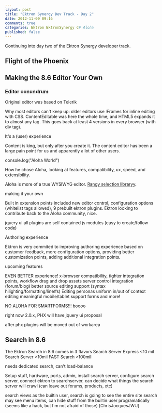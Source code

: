 ```yaml
---
layout: post
title: "Ektron Synergy Dev Track - Day 2"
date: 2012-11-09 09:16
comments: true
categories: Ektron EktronSynergy C# Aloha
published: false
---
```


Continuing into day two of the Ektron Synergy developer track.

## Flight of the Phoenix

## Making the 8.6 Editor Your Own

### Editor conundrum

Original editor was based on Telerik

Why most editors can't keep up: older editors use IFrames for inline editing with CSS. ContentEditable was here the whole time, and HTML5 expands it to almost any tag. This goes back at least 4 versions in every browser (with div tag).

It's a (user) experience

Content is king, but only after you create it. The content editor has been a large pain point for us and apparently a lot of other users.

console.log("Aloha World")

How he chose Aloha, looking at features, compatibility, ux, speed, and extensibility.

Aloha is more of a true WYSIWYG editor. [Rangy selection libraryy][rsl].

making it your own

Built in extension points included
new editor control, configuration options (whitelist tags allowed), 9 prebuilt ektron plugins. Ektron looking to contribute back to the Aloha community, nice.

jquery ui all plugins are self contained js modules (easy to create/follow code)

Authoring experience

Ektron is very commited to improving authoring experience based on customer feedback, more configuration options, providing better customization points, adding additional integration points.

upcoming features

EVEN BETTER experience! x-browser compatibility, tighter integration points, workflow
drag and drop assets
server control integration (forum/blog)
better source editing support (syntax hilighting/formatting/line#s)
Editing personas
uniform in/out of context editing
meaningful mobile/tablet support
forms and more!

NO ALOHA FOR SMARTFORMS!!! boooo

right now 2.0.x, PHX will have jquery ui proposal

after phx plugins will be moved out of workarea

[rsl]: https://code.google.com/p/rangy/ "A cross-browser JavaScript range and selection library"

## Search in 8.6

The Ektron Search in 8.6 comes in 3 flavors
Search Server Express <10 mil
Search Server >10mil
FAST Search >100mil

needs dedicated search, can't load-balance

Setup stuff, hardware, ports, admin, install search server, configure search server, connect ektron to searchserver, can decide what things the search server will crawl (can leave out forums, products, etc)

search views as the builtin user, search is going to see the entire site
search may see menu items, can hide stuff from the builtin user programatically (seems like a hack, but I'm not afraid of those) [ChrisJocquesJWU]

